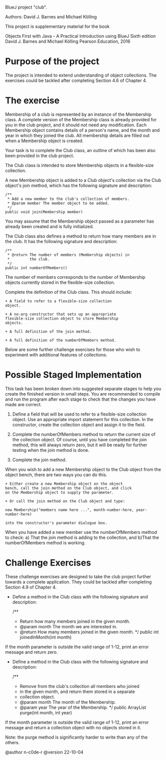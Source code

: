 BlueJ project "club".

Authors: David J. Barnes and Michael Kölling

This project is supplementary material for the book

   Objects First with Java - A Practical Introduction using BlueJ
   Sixth edition
   David J. Barnes and Michael Kölling
   Pearson Education, 2016

Purpose of the project
=======================
The project is intended to extend understanding of object
collections. The exercises could be tackled after completing
Section 4.6 of Chapter 4.

The exercise
============
Membership of a club is represented by an instance of the
Membership class.  A complete version of the Membership class
is already provided for you in the club project, and it should
not need any modification.  Each Membership object contains
details of a person's name, and the month and year in which
they joined the club.  All membership details are filled out
when a Membership object is created.

Your task is to complete the Club class, an outline of which
has been also been provided in the club project.

The Club class is intended to store Membership objects in a
flexible-size collection.

A new Membership object is added to a Club object's collection
via the Club object's join method, which has the following
signature and description:

    /**
     * Add a new member to the club's collection of members.
     * @param member The member object to be added.
     */
    public void join(Membership member)

You may assume that the Membership object passed as a
parameter has already been created and is fully initialized.

The Club class also defines a method to return how many
members are in the club. It has the following signature and
description:

    /**
     * @return The number of members (Membership objects) in
     *         the club.
     */
    public int numberOfMembers()

The number of members corresponds to the number of Membership
objects currently stored in the flexible-size collection.

Complete the definition of the Club class. This should
include:

    + A field to refer to a flexible-size collection
    object.

    + A no-arg constructor that sets up an appropriate
    flexible-size collection object to store Membership
    objects.

    + A full definition of the join method.

    + A full definition of the numberOfMembers method.

Below are some further challenge exercises for those who wish
to experiment with additional features of collections.

Possible Staged Implementation
==============================
This task has been broken down into suggested separate stages
to help you create the finished version in small steps. You
are recommended to compile and run the program after each
stage to check that the changes you have made are correct.

1. Define a field that will be used to refer to a
flexible-size collection object. Use an appropriate import
statement for this collection. In the constructor, create the
collection object and assign it to the field.

2. Complete the numberOfMembers method to return the current
size of the collection object. Of course, until you have
completed the join method, this will always return zero, but it
will be ready for further testing when the join method is
done.

3. Complete the join method.

When you wish to add a new Membership object to the Club
object from the object bench, there are two ways you can do
this.

    + Either create a new Membership object on the object
    bench, call the join method on the Club object, and click
    on the Membership object to supply the parameter.

    + Or call the join method on the Club object and type:

    new Membership("members name here ...", month-number-here, year-number-here)

    into the constructor's parameter dialogue box.

When you have added a new member use the numberOfMembers
method to check: a) That the join method is adding to the
collection, and b)That the numberOfMembers method is
working.

Challenge Exercises
===================
These challenge exercises are designed to take the club
project further towards a complete application. They
could be tackled after completing Section 4.9 of Chapter 4.

+ Define a method in the Club class with the following
signature and description:

    /** 
     * Return how many members joined in the given month. 
     * @param month The month we are interested in. 
     * @return How many members joined in the given month. 
     */
    public int joinedInMonth(int month) 

If the month parameter is outside the valid range of 1-12,
print an error message and return zero.

+ Define a method in the Club class with the following
signature and description:

    /**
     * Remove from the club's collection all members who joined
     * in the given month, and return them stored in a separate
     * collection object.
     * @param month The month of the Membership.
     * @param year The year of the Membership.
     */
    public ArrayList purge(int month, int year)

If the month parameter is outside the valid range of 1-12,
print an error message and return a collection object with no
objects stored in it.

Note: the purge method is significantly harder to write than
any of the others.

@author n-c0de-r
@version 22-10-04
